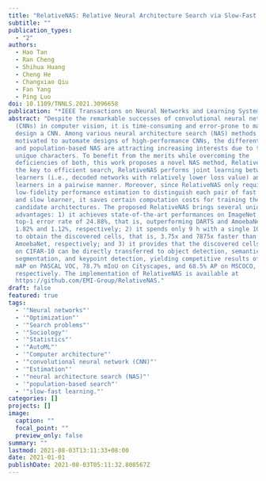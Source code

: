 ```yaml
---
title: "RelativeNAS: Relative Neural Architecture Search via Slow-Fast Learning"
subtitle: ""
publication_types:
  - "2"
authors:
  - Hao Tan
  - Ran Cheng
  - Shihua Huang
  - Cheng He
  - Changxiao Qiu
  - Fan Yang
  - Ping Luo
doi: 10.1109/TNNLS.2021.3096658
publication: "*IEEE Transactions on Neural Networks and Learning Systems*"
abstract: "Despite the remarkable successes of convolutional neural networks
  (CNNs) in computer vision, it is time-consuming and error-prone to manually
  design a CNN. Among various neural architecture search (NAS) methods that are
  motivated to automate designs of high-performance CNNs, the differentiable NAS
  and population-based NAS are attracting increasing interests due to their
  unique characters. To benefit from the merits while overcoming the
  deficiencies of both, this work proposes a novel NAS method, RelativeNAS. As
  the key to efficient search, RelativeNAS performs joint learning between fast
  learners (i.e., decoded networks with relatively lower loss value) and slow
  learners in a pairwise manner. Moreover, since RelativeNAS only requires
  low-fidelity performance estimation to distinguish each pair of fast learner
  and slow learner, it saves certain computation costs for training the
  candidate architectures. The proposed RelativeNAS brings several unique
  advantages: 1) it achieves state-of-the-art performances on ImageNet with
  top-1 error rate of 24.88%, that is, outperforming DARTS and AmoebaNet-B by
  1.82% and 1.12%, respectively; 2) it spends only 9 h with a single 1080Ti GPU
  to obtain the discovered cells, that is, 3.75x and 7875x faster than DARTS and
  AmoebaNet, respectively; and 3) it provides that the discovered cells obtained
  on CIFAR-10 can be directly transferred to object detection, semantic
  segmentation, and keypoint detection, yielding competitive results of 73.1%
  mAP on PASCAL VOC, 78.7% mIoU on Cityscapes, and 68.5% AP on MSCOCO,
  respectively. The implementation of RelativeNAS is available at
  https://github.com/EMI-Group/RelativeNAS."
draft: false
featured: true
tags:
  - '"Neural networks"'
  - '"Optimization"'
  - '"Search problems"'
  - '"Sociology"'
  - '"Statistics"'
  - '"AutoML"'
  - '"Computer architecture"'
  - '"convolutional neural network (CNN)"'
  - '"Estimation"'
  - '"neural architecture search (NAS)"'
  - '"population-based search"'
  - '"slow-fast learning."'
categories: []
projects: []
image:
  caption: ""
  focal_point: ""
  preview_only: false
summary: ""
lastmod: 2021-08-03T13:11:33+08:00
date: 2021-01-01
publishDate: 2021-08-03T05:11:32.808567Z
---
```

